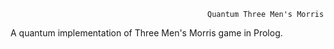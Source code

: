                                                 Quantum Three Men's Morris
A quantum implementation of Three Men's Morris game in Prolog.
